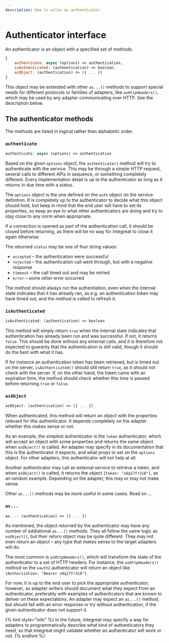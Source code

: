 ```yaml
---
description: How to write an authenticator.
---
```


# Authenticator interface

An authenticator is an object with a specified set of methods:

```javascript
{
    authenticate: async (options) => authentication,
    isAuthenticated: (authentication) => boolean,
    asObject: (authentication) => ({ ... })
}
```

This object may be extended with other `as...()` methods to support special needs for different protocols or families of adapters, like `asHttpHeaders()`, which may be used by any adapter communicating over HTTP. See the description below.

## The authenticator methods

The methods are listed in logical rather than alphabetic order.

### `authenticate`

```javascript
authenticate: async (options) => authentication
```

Based on the given `options` object, the `authenticate()` method will try to authenticate with the service. This may be through a simple HTTP request, several calls to different APIs in sequence, or something completely different. Every implementation detail is up to the authenticator as long as it returns in due time with a status.

The `options` object is the one defined on the `auth` object on the service definition. It is completely up to the authenticator to decide what this object should hold, but keep in mind that the end user will have to set its properties, so keep an eye to what other authenticators are doing and try to stay close to any norm when appropriate.

If a connection is opened as part of the authentication call, it should be closed before returning, as there will be no way for Integreat to close it again otherwise.

The returned `status` may be one of four string values:

* `accepted` – the authentication were successful
* `rejected` – the authentication call went through, but with a negative response
* `timeout` – the call timed out and may be retried
* `error` – some other error occurred

The method should always run the authentiation, even when the internal state indicates that it has already ran, as e.g. an authentication token may have timed out, and the method is called to refresh it.

### `isAuthenticated`

```javascript
isAuthenticated: (authentication) => boolean
```

This method will simply return `true` when the internal state indicates that authentication has already been run and was successful. If not, it returns `false`. This should be done without any external calls, and it is therefore not expected to guaranty that the authentication is still valid, though it should do the best with what it has.

If for instance an authentication token has been retrieved, but is timed out on the server, `isAuthenticated()` should still return `true`, as it should not check with the server. If, on the other hand, the token came with an expiration time, the method should check whether this time is passed before returning `true` or `false`.

### `asObject`

```javascript
asObject: (authentication) => ({ ... })
```

When authenticated, this method will return an object with the properties relevant for this authenticator. It depends completely on the adapter whether this makes sense or not.

As an example, the simplest authenticator is the `token` authenticator, which will accept an object with some properties and returns the same object when `asObject()` is called. An adapter may specify in its documentation that this is the authenticator it expects, and what props to set on the `options` object. For other adapters, this authenticator will not help at all.

Another authenticator may call an external service to retrieve a token, and when `asObject()` is called, it returns the object `{token: "x8q17fr3i0"}`, as an random example. Depending on the adapter, this may or may not make sense.

Other `as...()` methods may be more useful in some cases. Read on …

### `as...`

```javascript
as...: (authentication) => ({ ... })
```

As mentioned, the object returned by the authenticator may have any number of addiational `as...()` methods. They all follow the same logic as `asObject()`, but their return object may be quite different. They may not even return an object – any type that makes sense to the target adapters will do.

The most common is `asHttpHeaders()`, which will transform the state of the authenticator to a set of HTTP headers. For instance, the `asHttpHeaders()` method on the `oauth2` authenticator will return an object like `{Authorization: "Bearer x8q17fr3i0"}`.

For now, it is up to the end user to pick the appropriate authenticator, however, so adapter writers should document what they expect from an authenticator, preferably with examples of authenticators that are known to deliver on these expectations. An adapter may expect an `as...()` method, but should fail with an error response or try without authentication, if the given authenticator does not support it.

{% hint style="info" %}
In the future, Integreat may specify a way for adapters to programmatically describe what kind of authenticators they need, so that Integreat might validate whether an authenticator will work or not.
{% endhint %}

